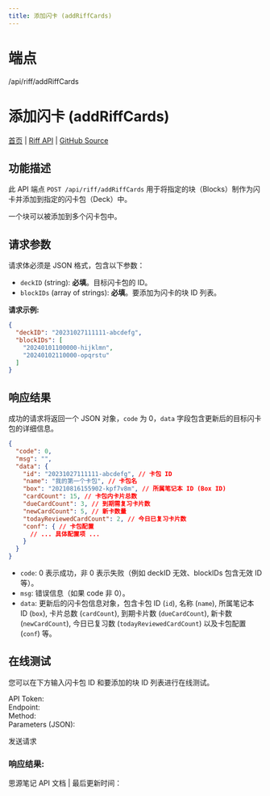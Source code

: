 ```yaml
---
title: 添加闪卡 (addRiffCards)
---
```

# 端点

/api/riff/addRiffCards

# 添加闪卡 (addRiffCards)

[首页](../index.html) | [Riff API](index.html) | [GitHub Source](https://github.com/siyuan-note/siyuan/blob/master/kernel/api/riff.go#L337)

## 功能描述

此 API 端点 `POST /api/riff/addRiffCards` 用于将指定的块（Blocks）制作为闪卡并添加到指定的闪卡包（Deck）中。

一个块可以被添加到多个闪卡包中。

## 请求参数

请求体必须是 JSON 格式，包含以下参数：

-   `deckID` (string): **必填**。目标闪卡包的 ID。
-   `blockIDs` (array of strings): **必填**。要添加为闪卡的块 ID 列表。

**请求示例:**

```json
{
  "deckID": "20231027111111-abcdefg",
  "blockIDs": [
    "20240101100000-hijklmn",
    "20240102110000-opqrstu"
  ]
}
```

## 响应结果

成功的请求将返回一个 JSON 对象，`code` 为 0，`data` 字段包含更新后的目标闪卡包的详细信息。

```json
{
  "code": 0,
  "msg": "",
  "data": {
    "id": "20231027111111-abcdefg", // 卡包 ID
    "name": "我的第一个卡包", // 卡包名
    "box": "20210816155902-kpf7v8m", // 所属笔记本 ID (Box ID)
    "cardCount": 15, // 卡包内卡片总数
    "dueCardCount": 3, // 到期需复习卡片数
    "newCardCount": 5, // 新卡数量
    "todayReviewedCardCount": 2, // 今日已复习卡片数
    "conf": { // 卡包配置
      // ... 具体配置项 ...
    }
  }
}
```

-   `code`: 0 表示成功，非 0 表示失败（例如 deckID 无效、blockIDs 包含无效 ID 等）。
-   `msg`: 错误信息（如果 code 非 0）。
-   `data`: 更新后的闪卡包信息对象，包含卡包 ID (`id`), 名称 (`name`), 所属笔记本 ID (`box`), 卡片总数 (`cardCount`), 到期卡片数 (`dueCardCount`), 新卡数 (`newCardCount`), 今日已复习数 (`todayReviewedCardCount`) 以及卡包配置 (`conf`) 等。

## 在线测试

您可以在下方输入闪卡包 ID 和要添加的块 ID 列表进行在线测试。

API Token:   
Endpoint:   
Method:   
Parameters (JSON):  
  
发送请求

### 响应结果:

思源笔记 API 文档 | 最后更新时间：

